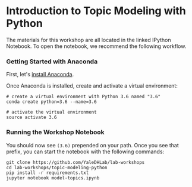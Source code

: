 # Introduction to Topic Modeling with Python

The materials for this workshop are all located in the linked IPython Notebook. To open the notebook, we recommend the following workflow.

### Getting Started with Anaconda

First, let's [install Anaconda](https://www.anaconda.com/download/).

Once Anaconda is installed, create and activate a virtual environment:

```
# create a virtual environment with Python 3.6 named "3.6"
conda create python=3.6 --name=3.6

# activate the virtual environment
source activate 3.6
```

### Running the Workshop Notebook

You should now see `(3.6)` prepended on your path. Once you see that prefix, you can start the notebook with the following commands:

```
git clone https://github.com/YaleDHLab/lab-workshops
cd lab-workshops/topic-modeling-python
pip install -r requirements.txt
jupyter notebook model-topics.ipynb
```